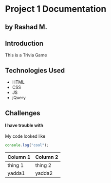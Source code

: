 # Project 1 Documentation

## by Rashad M.

## Introduction

This is a Trivia Game

## Technologies Used

- HTML
- CSS
- JS
- jQuery

## Challenges

#### I have trouble with

My code looked like

```js
console.log("cool");
```

| Column 1 | Column 2 |
| -------- | -------- |
| thing 1  | thing 2  |
| yadda1   | yadda2   |
